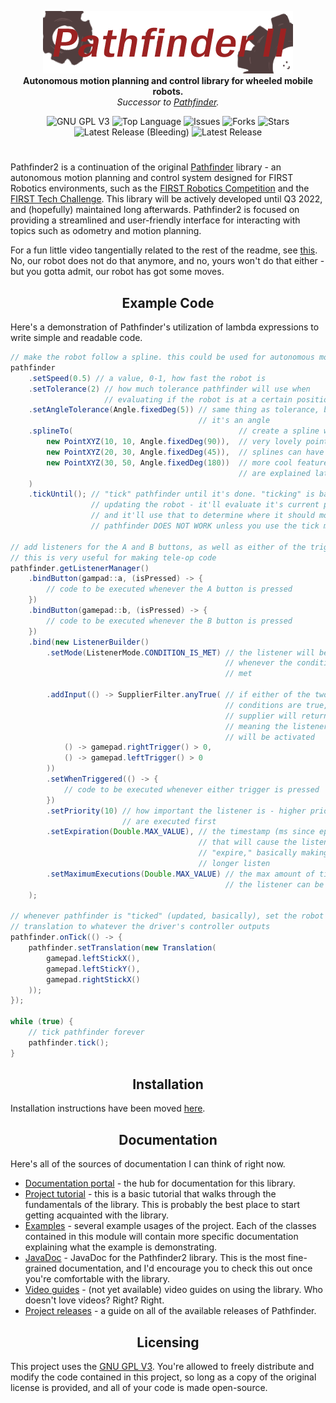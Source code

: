 <p align="center">
<img src="media/pathfinder2-logo.png" alt="Pathfinder2">
<br>
<b>Autonomous motion planning and control library for wheeled mobile robots.</b>
<br>
<i>Successor to <a href="https://github.com/Wobblyyyy/Pathfinder">Pathfinder</a>.</i>
</p>

<div align="center">
<img alt="GNU GPL V3" src="https://img.shields.io/github/license/Wobblyyyy/Pathfinder2">
<img alt="Top Language" src="https://img.shields.io/github/languages/top/wobblyyyy/Pathfinder2">
<img alt="Issues" src="https://img.shields.io/github/issues/Wobblyyyy/Pathfinder2">
<img alt="Forks" src="https://img.shields.io/github/forks/Wobblyyyy/Pathfinder2">
<img alt="Stars" src="https://img.shields.io/github/stars/Wobblyyyy/Pathfinder2">
<img alt="Latest Release (Bleeding)" src="https://img.shields.io/github/v/release/wobblyyyy/Pathfinder2?include_prereleases">
<img alt="Latest Release" src="https://img.shields.io/github/v/release/wobblyyyy/Pathfinder2">
</div>

<h1 align="center"></h1>

Pathfinder2 is a continuation of the
original [Pathfinder](https://github.com/Wobblyyyy/Pathfinder)
library - an autonomous motion planning and control system designed for FIRST
Robotics environments, such as
the [FIRST Robotics Competition](https://www.firstinspires.org/robotics/frc) and
the
[FIRST Tech Challenge](https://www.firstinspires.org/robotics/ftc). This library
will be actively developed until Q3 2022, and (hopefully) maintained long
afterwards. Pathfinder2 is focused on providing a streamlined and user-friendly
interface for interacting with topics such as odometry and motion planning.

For a fun little video tangentially related to the rest of the readme,
see [this](https://www.reddit.com/r/FTC/comments/rdqitc/guys_we_got_auton_working/).
No, our robot does not do that anymore, and no, yours won't do that either -
but you gotta admit, our robot has got some moves.

<h2 align="center">Example Code</h2>

Here's a demonstration of Pathfinder's utilization of lambda expressions to
write simple and readable code.
```java
// make the robot follow a spline. this could be used for autonomous movement
pathfinder
    .setSpeed(0.5) // a value, 0-1, how fast the robot is
    .setTolerance(2) // how much tolerance pathfinder will use when
                     // evaluating if the robot is at a certain position
    .setAngleTolerance(Angle.fixedDeg(5)) // same thing as tolerance, but
                                          // it's an angle
    .splineTo(                                     // create a spline with 3
        new PointXYZ(10, 10, Angle.fixedDeg(90)),  // very lovely points.
        new PointXYZ(20, 30, Angle.fixedDeg(45)),  // splines can have a lot
        new PointXYZ(30, 50, Angle.fixedDeg(180))  // more cool features that
                                                   // are explained later on
    )
    .tickUntil(); // "tick" pathfinder until it's done. "ticking" is basically
                  // updating the robot - it'll evaluate it's current position,
                  // and it'll use that to determine where it should move.
                  // pathfinder DOES NOT WORK unless you use the tick method!

// add listeners for the A and B buttons, as well as either of the triggers.
// this is very useful for making tele-op code
pathfinder.getListenerManager()
    .bindButton(gampad::a, (isPressed) -> {
        // code to be executed whenever the A button is pressed
    })
    .bindButton(gamepad::b, (isPressed) -> {
        // code to be executed whenever the B button is pressed
    })
    .bind(new ListenerBuilder()
        .setMode(ListenerMode.CONDITION_IS_MET) // the listener will be active
                                                // whenever the condition is
                                                // met

        .addInput(() -> SupplierFilter.anyTrue( // if either of the two
                                                // conditions are true, the
                                                // supplier will return true,
                                                // meaning the listener
                                                // will be activated
            () -> gamepad.rightTrigger() > 0,
            () -> gamepad.leftTrigger() > 0
        ))
        .setWhenTriggered(() -> {
            // code to be executed whenever either trigger is pressed
        })
        .setPriority(10) // how important the listener is - higher priorities
                         // are executed first
        .setExpiration(Double.MAX_VALUE), // the timestamp (ms since epoch)
                                          // that will cause the listener to
                                          // "expire," basically making it no
                                          // longer listen
        .setMaximumExecutions(Double.MAX_VALUE) // the max amount of times
                                                // the listener can be called
    );

// whenever pathfinder is "ticked" (updated, basically), set the robot's
// translation to whatever the driver's controller outputs
pathfinder.onTick(() -> {
    pathfinder.setTranslation(new Translation(
        gamepad.leftStickX(),
        gamepad.leftStickY(),
        gamepad.rightStickX()
    ));
});

while (true) {
    // tick pathfinder forever
    pathfinder.tick();
}
```

<h2 align="center">Installation</h2>

Installation instructions have been moved [here](project_releases.md).

<h2 align="center">Documentation</h2>

Here's all of the sources of documentation I can think of right now.

- [Documentation portal](https://wobblyyyy.github.io/docs/pathfinder2/documentation.html) - 
  the hub for documentation for this library.
- [Project tutorial](.github/project_tutorial.md) - this is a basic tutorial
  that walks through the fundamentals of the library. This is probably the best
  place to start getting acquainted with the library.
- [Examples](pathfinder2-examples) - several example usages of the project. Each
  of the classes contained in this module will contain more specific
  documentation explaining what the example is demonstrating.
- [JavaDoc](https://wobblyyyy.github.io/JavaDocs/Pathfinder2/0.7.0) - JavaDoc 
  for the Pathfinder2 library. This is the most fine-grained documentation, and I'd
  encourage you to check this out once you're comfortable with the library.
- [Video guides](https://google.com) - (not yet available) video guides on using
  the library. Who doesn't love videos? Right? Right.
- [Project releases](project_releases.md) - a guide on all of the available
  releases of Pathfinder.

<h2 align="center">Licensing</h2>

This project uses the [GNU GPL V3](license.md). You're allowed to freely
distribute and modify the code contained in this project, so long as a copy of
the original license is provided, and all of your code is made open-source.
